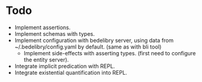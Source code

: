 
Todo
====

  * Implement assertions.
  * Implement schemas with types.
  * Implement configuration with bedelibry server, using data from ~/.bedelibry/config.yaml by default. (same as with bli tool)
    * Implement side-effects with asserting types. (first need to configure the entity server).
  * Integrate implicit predication with REPL.
  * Integrate existential quantification into REPL.